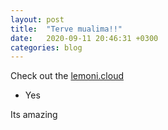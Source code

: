 ```yaml
---
layout: post
title:  "Terve mualima!!"
date:   2020-09-11 20:46:31 +0300
categories: blog
---
```


Check out the [lemoni.cloud][lemoni-cloud]

<ul>
<li>Yes</li>
</ul>
Its amazing

[lemoni-cloud]: lemoni.cloud
